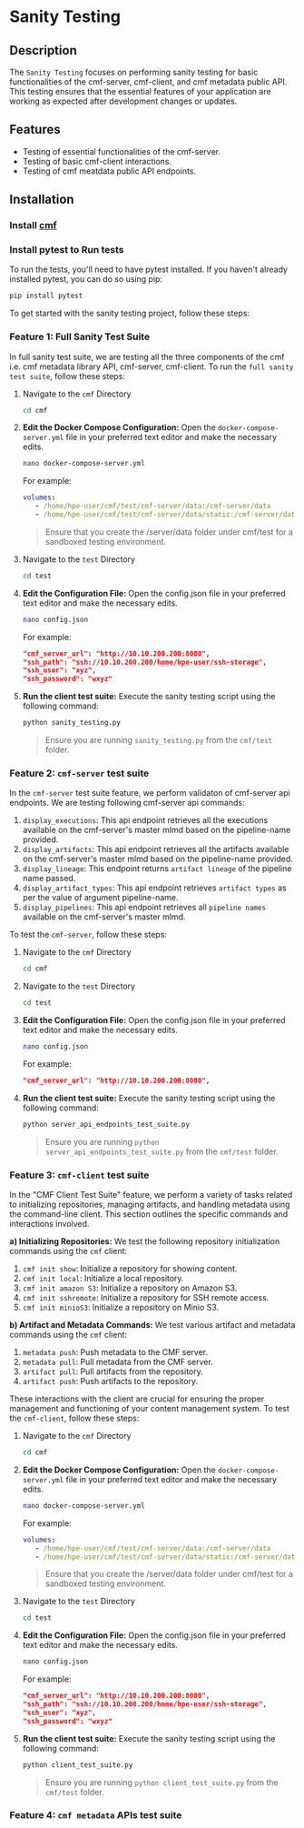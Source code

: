 # Sanity Testing

## Description

The `Sanity Testing` focuses on performing sanity testing for basic functionalities of the cmf-server, cmf-client, and cmf metadata public API. This testing ensures that the essential features of your application are working as expected after development changes or updates.

## Features

- Testing of essential functionalities of the cmf-server.
- Testing of basic cmf-client interactions.
- Testing of cmf meatdata public API endpoints.

## Installation
### Install [cmf](../docs/index.md#installation)
### Install pytest to Run tests
To run the tests, you'll need to have pytest installed. If you haven't already installed pytest, you can do so using pip:
```bash
pip install pytest
```

To get started with the sanity testing project, follow these steps:
### Feature 1: Full Sanity Test Suite
In full sanity test suite, we are testing all the three components of the cmf i.e. cmf metadata library API, cmf-server, cmf-client.
To run the `full sanity test suite`, follow these steps:
1. Navigate to the `cmf` Directory
   ```bash
   cd cmf
   ```
2. **Edit the Docker Compose Configuration:** Open the `docker-compose-server.yml` file in your preferred text editor and make the necessary edits.
   ```bash
   nano docker-compose-server.yml
   ```
   For example:
   ```yaml
   volumes:
      - /home/hpe-user/cmf/test/cmf-server/data:/cmf-server/data
      - /home/hpe-user/cmf/test/cmf-server/data/static:/cmf-server/data/static
   ```
   > Ensure that you create the /server/data folder under cmf/test for a sandboxed testing environment.
3. Navigate to the `test` Directory
   ```bash
   cd test
   ```
4. **Edit the Configuration File:** Open the config.json file in your preferred text editor and make the necessary edits.
   ```bash
   nano config.json
   ```
   For example:
   ```json
   "cmf_server_url": "http://10.10.200.200:8080",
   "ssh_path": "ssh://10.10.200.200/home/hpe-user/ssh-storage",
   "ssh_user": "xyz",
   "ssh_password": "wxyz"
   ```
5. **Run the client test suite:** Execute the sanity testing script using the following command:
   ```bash
   python sanity_testing.py
   ```
   > Ensure you are running `sanity_testing.py` from the `cmf/test` folder.

### Feature 2: `cmf-server` test suite
In the `cmf-server` test suite feature, we perform validaton of cmf-server api endpoints.
We are testing following cmf-server api commands:
1. `display_executions`: This api endpoint retrieves all the executions available on the cmf-server's master mlmd based on the pipeline-name provided.
2. `display_artifacts`: This api endpoint retrieves all the artifacts available on the cmf-server's master mlmd based on the pipeline-name provided.
3. `display_lineage`: This endpoint returns `artifact lineage` of the pipeline name passed.
4. `display_artifact_types`: This api endpoint retrieves `artifact types` as per the value of argument pipeline-name.
5. `display_pipelines`: This api endpoint retrieves all `pipeline names` available on the cmf-server's master mlmd.

To test the `cmf-server`, follow these steps:
1. Navigate to the `cmf` Directory
   ```bash
   cd cmf
   ```
2. Navigate to the `test` Directory
   ```bash
   cd test
   ```
3. **Edit the Configuration File:** Open the config.json file in your preferred text editor and make the necessary edits.
   ```bash
   nano config.json
   ```
   For example:
   ```json
   "cmf_server_url": "http://10.10.200.200:8080",
   ```
5. **Run the client test suite:** Execute the sanity testing script using the following command:
   ```bash
   python server_api_endpoints_test_suite.py
   ```
   > Ensure you are running `python server_api_endpoints_test_suite.py` from the `cmf/test` folder.

### Feature 3: `cmf-client` test suite
In the "CMF Client Test Suite" feature, we perform a variety of tasks related to initializing repositories, managing artifacts, and handling metadata using the command-line client. This section outlines the specific commands and interactions involved.

**a) Initializing Repositories:**
We test the following repository initialization commands using the `cmf` client:
1. `cmf init show`: Initialize a repository for showing content.
2. `cmf init local`: Initialize a local repository.
3. `cmf init amazon S3`: Initialize a repository on Amazon S3.
4. `cmf init sshremote`: Initialize a repository for SSH remote access.
5. `cmf init minioS3`: Initialize a repository on Minio S3.

**b) Artifact and Metadata Commands:**
We test various artifact and metadata commands using the `cmf` client:
1. `metadata push`: Push metadata to the CMF server.
2. `metadata pull`: Pull metadata from the CMF server.
3. `artifact pull`: Pull artifacts from the repository.
4. `artifact push`: Push artifacts to the repository.

These interactions with the client are crucial for ensuring the proper management and functioning of your content management system.
To test the `cmf-client`, follow these steps:
1. Navigate to the `cmf` Directory
   ```bash
   cd cmf
   ```
2. **Edit the Docker Compose Configuration:** Open the `docker-compose-server.yml` file in your preferred text editor and make the necessary edits.
   ```bash
   nano docker-compose-server.yml
   ```
   For example:
   ```yaml
   volumes:
      - /home/hpe-user/cmf/test/cmf-server/data:/cmf-server/data
      - /home/hpe-user/cmf/test/cmf-server/data/static:/cmf-server/data/static
   ```
   > Ensure that you create the /server/data folder under cmf/test for a sandboxed testing environment.
3. Navigate to the `test` Directory
   ```bash
   cd test
   ```
4. **Edit the Configuration File:** Open the config.json file in your preferred text editor and make the necessary edits.
   ```bash
   nano config.json
   ```
   For example:
   ```json
   "cmf_server_url": "http://10.10.200.200:8080",
   "ssh_path": "ssh://10.10.200.200/home/hpe-user/ssh-storage",
   "ssh_user": "xyz",
   "ssh_password": "wxyz"
   ```
5. **Run the client test suite:** Execute the sanity testing script using the following command:
   ```bash
   python client_test_suite.py
   ```
   > Ensure you are running `python client_test_suite.py` from the `cmf/test` folder.

### Feature 4: `cmf metadata` APIs test suite


